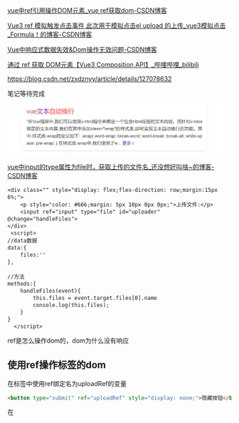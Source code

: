 [vue中ref引用操作DOM元素_vue ref获取dom-CSDN博客](https://blog.csdn.net/zxdznyy/article/details/127078632)

[Vue3 ref 模拟触发点击事件 此次用于模拟点击el upload 的上传_vue3模拟点击_Formula！的博客-CSDN博客](https://blog.csdn.net/qq_39581137/article/details/130246842)

[Vue中响应式数据失效&Dom操作无效问题-CSDN博客](https://blog.csdn.net/weixin_34064653/article/details/88748005)

[通过 ref 获取 DOM元素【Vue3 Composition API】_哔哩哔哩_bilibili](https://www.bilibili.com/video/BV1Uq4y1L7oj/?spm_id_from=333.999.top_right_bar_window_custom_collection.content.click)

https://blog.csdn.net/zxdznyy/article/details/127078632

笔记等待完成

![](img/image-20231002030139408.png)

[vue中input的type属性为file时，获取上传的文件名_还没想好叫啥~的博客-CSDN博客](https://blog.csdn.net/weixin_52613927/article/details/122985931)

```vue
<div class="" style="display: flex;flex-direction: row;margin:15px 6%;">
	<p style="color: #666;margin: 5px 10px 0px 0px;">上传文件:</p>
	<input ref="input" type="file" id="uploader" @change="handleFiles">
</div>
 <script>
//data数据
data:{
	files:''
},

//方法
methods:{
	handleFiles(event){
		this.files = event.target.files[0].name
		console.log(this.files);
	}
}
  </script>
```

ref是怎么操作dom的，dom为什么没有响应

## 使用ref操作标签的dom

在标签中使用ref绑定名为uploadRef的变量

```html
<button type="submit" ref="uploadRef" style="display: none;">隐藏按钮</button>
```

在 <script>中定义uploadRef并且在onMounted中预加载dom到uploadRef中，开放uploadRef

```js
 setup(){
          const uploadRef =ref(null);
          onMounted (()=>{
            console.log(uploadRef.value);
          })
          return {
            uploadRef
          }
        }
```

在nextTick中等待dom刷新后操作dom，否则提交的表单没有数据：

```js
this.$nextTick(()=>{
        this.$refs.uploadRef.click(); //操纵dom中的click()行为，提交行为使用submit()
      })
```

**怎么修改上传按钮的样式：**

隐藏原来的上传按钮，用按钮操作dom来操作上传按钮